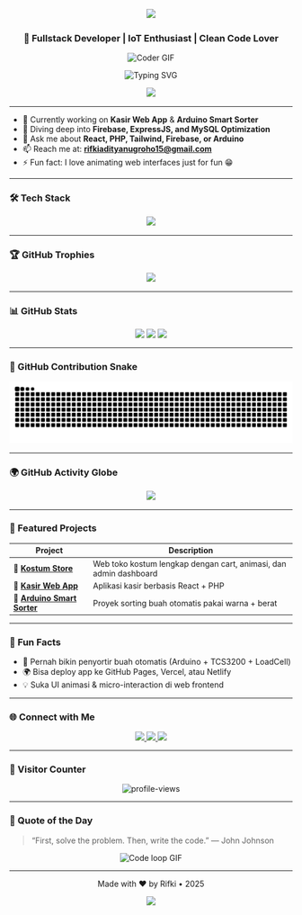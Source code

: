 <p align="center">
  <img src="https://capsule-render.vercel.app/api?type=waving&color=0d6efd&height=200&section=header&text=Hi%20I'm%20Rifki!&fontSize=40&fontColor=ffffff&animation=fadeIn" />
</p>

<h3 align="center">🚀 Fullstack Developer | IoT Enthusiast | Clean Code Lover</h3>

<p align="center">
  <img src="https://media.giphy.com/media/qgQUggAC3Pfv687qPC/giphy.gif" width="400" alt="Coder GIF" />
</p>

<p align="center">
  <img src="https://readme-typing-svg.demolab.com?font=Fira+Code&size=22&pause=1000&center=true&vCenter=true&multiline=true&width=600&height=80&lines=React+Dev+%7C+PHP+MySQL+Master+%7C+Arduino+Project+Maker;Love+Clean+UI%2C+Functional+UX+%26+Modular+Code" alt="Typing SVG" />
</p>

<p align="center">
  <img src="https://img.shields.io/badge/Dark%20Mode-Supported-000000?style=for-the-badge&logo=github&logoColor=white" />
</p>

---

- 🔭 Currently working on **Kasir Web App** & **Arduino Smart Sorter**
- 🌱 Diving deep into **Firebase, ExpressJS, and MySQL Optimization**
- 💬 Ask me about **React, PHP, Tailwind, Firebase, or Arduino**
- 📫 Reach me at: **rifkiadityanugroho15@gmail.com**
- ⚡ Fun fact: I love animating web interfaces just for fun 😁

---

### 🛠️ Tech Stack

<p align="center">
  <img src="https://skillicons.dev/icons?i=react,php,arduino,mysql,js,html,css,tailwind,firebase,nodejs,git,vscode" />
</p>

---

### 🏆 GitHub Trophies

<p align="center">
  <img src="https://github-profile-trophy.vercel.app/?username=rifki123-cell&theme=algolia&no-frame=true&no-bg=true&margin-w=10" />
</p>

---

### 📊 GitHub Stats

<p align="center">
  <img src="https://github-readme-stats.vercel.app/api?username=rifki123-cell&show_icons=true&theme=radical&count_private=true" height="150px" />
  <img src="https://github-readme-streak-stats.herokuapp.com?user=rifki123-cell&theme=radical" height="150px" />
  <img src="https://github-readme-stats.vercel.app/api/top-langs/?username=rifki123-cell&layout=compact&theme=radical" height="150px" />
</p>

---

### 🐍 GitHub Contribution Snake

<p align="center">
  <img src="https://raw.githubusercontent.com/rifki123-cell/github-snake/output/github-contribution-grid-snake.svg" />
</p>

---

### 🌍 GitHub Activity Globe

<p align="center">
  <img src="https://github.com/ashutosh00710/github-readme-activity-graph/blob/master/graph.png?raw=true" />
</p>

---

### 🎯 Featured Projects

| Project | Description |
|--------|-------------|
| 🎨 [**Kostum Store**](https://github.com/rifki123-cell/kostum-store) | Web toko kostum lengkap dengan cart, animasi, dan admin dashboard |
| 🛒 [**Kasir Web App**](https://github.com/rifki123-cell/kasir-app) | Aplikasi kasir berbasis React + PHP |
| 🤖 [**Arduino Smart Sorter**](https://github.com/rifki123-cell/arduino-sorter) | Proyek sorting buah otomatis pakai warna + berat |

---

### 🧠 Fun Facts

- 🐍 Pernah bikin penyortir buah otomatis (Arduino + TCS3200 + LoadCell)
- 🌍 Bisa deploy app ke GitHub Pages, Vercel, atau Netlify
- 💡 Suka UI animasi & micro-interaction di web frontend

---

### 🌐 Connect with Me

<p align="center">
  <a href="mailto:rifkiadityanugroho15@gmail.com">
    <img src="https://img.shields.io/badge/email-D14836?style=for-the-badge&logo=gmail&logoColor=white" />
  </a>
  <a href="https://linkedin.com/in/your-linkedin">
    <img src="https://img.shields.io/badge/linkedin-0077B5?style=for-the-badge&logo=linkedin&logoColor=white" />
  </a>
  <a href="https://instagram.com/adty.zz">
    <img src="https://img.shields.io/badge/instagram-E4405F?style=for-the-badge&logo=instagram&logoColor=white" />
  </a>
</p>

---

### 👀 Visitor Counter

<p align="center">
  <img src="https://komarev.com/ghpvc/?username=rifki123-cell&label=PROFILE+VIEWS&style=for-the-badge&color=11D3EE" alt="profile-views" />
</p>

---

### 💬 Quote of the Day

> “First, solve the problem. Then, write the code.” — John Johnson

<p align="center">
  <img src="https://media.giphy.com/media/l2JHRhAtnJSDNJ2py/giphy.gif" width="200" alt="Code loop GIF" />
</p>

---

<p align="center">Made with ❤️ by Rifki • 2025</p>
<p align="center">
  <img src="https://img.shields.io/github/followers/rifki123-cell?label=Follow%20me&style=social" />
</p>
